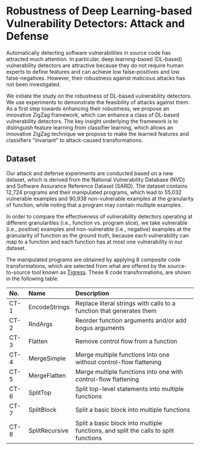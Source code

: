 # Robustness of Deep Learning-based Vulnerability Detectors: Attack and Defense #

Automatically detecting software vulnerabilities in source code has attracted much attention. In particular, deep learning-based (DL-based) vulnerability detectors are attractive because they do not require human experts to define features and can achieve low false-positives and low false-negatives. However, their robustness against malicious attacks has not been investigated. 

We initiate the study on the robustness of DL-based vulnerability detectors. We use experiments to demonstrate the feasibility of attacks against them. As a first step towards enhancing their robustness, we propose an innovative ZigZag framework, which can enhance a class of DL-based vulnerability detectors. The key insight underlying the framework is to distinguish feature learning from classifier learning, which allows an innovative ZigZag technique we propose to make the learned features and classifiers “invariant” to attack-caused transformations.

## Dataset ##

Our attack and defense experiments are conducted based on a new dataset, which is derived from the National Vulnerability Database (NVD) and Software Assurance Reference Dataset (SARD). The dataset contains 12,724 programs and their manipulated programs, which lead to 55,032 vulnerable examples and 90,938 non-vulnerable examples at the granularity of function, while noting that a program may contain multiple examples. 

In order to compare the effectiveness of vulnerability detectors operating at different granularities (i.e., function vs. program slice), we take vulnerable (i.e., positive) examples and non-vulnerable (i.e., negative) examples at the granularity of function as the ground truth, because each vulnerability can map to a function and each function has at most one vulnerability in our dataset.

The manipulated programs are obtained by applying 8 composite code transformations, which are selected from what are offered by the source-to-source tool known as [Tigress](https://tigress.wtf/). These 8 code transformations, are shown in the following table. 


|No.|Name|Description|
|:-|:-|:-|
|CT-1|EncodeStrings|Replace literal strings with calls to a function that generates them|
|CT-2|RndArgs|Reorder function arguments and/or add bogus arguments|
|CT-3|Flatten|Remove control flow from a function|
|CT-4|MergeSimple|Merge multiple functions into one without control-flow flattening|
|CT-5|MergeFlatten|Merge multiple functions into one with control-flow flattening|
|CT-6|SplitTop|Split top-level statements into multiple functions|
|CT-7|SplitBlock|Split a basic block into multiple functions|
|CT-8|SplitRecursive| Split a basic block into multiple functions, and split the calls to split functions|
